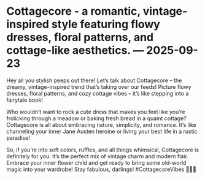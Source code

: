 # Cottagecore - a romantic, vintage-inspired style featuring flowy dresses, floral patterns, and cottage-like aesthetics. — 2025-09-23

Hey all you stylish peeps out there! Let’s talk about Cottagecore – the dreamy, vintage-inspired trend that’s taking over our feeds! Picture flowy dresses, floral patterns, and cozy cottage vibes – it’s like stepping into a fairytale book!

Who wouldn’t want to rock a cute dress that makes you feel like you’re frolicking through a meadow or baking fresh bread in a quaint cottage? Cottagecore is all about embracing nature, simplicity, and romance. It’s like channeling your inner Jane Austen heroine or living your best life in a rustic paradise!

So, if you’re into soft colors, ruffles, and all things whimsical, Cottagecore is definitely for you. It’s the perfect mix of vintage charm and modern flair. Embrace your inner flower child and get ready to bring some old-world magic into your wardrobe! Stay fabulous, darlings! #CottagecoreVibes 🌿🌸✨